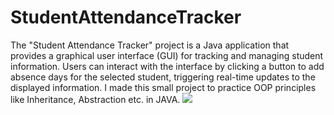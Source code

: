 # StudentAttendanceTracker
The "Student Attendance Tracker" project is a Java application that provides a graphical user interface (GUI) for tracking and managing student information. Users can interact with the interface by clicking a button to add absence days for the selected student, triggering real-time updates to the displayed information. I made this small project to practice OOP principles like Inheritance, Abstraction etc. in JAVA.
![](https://github.com/caglayagmuricerr/StudentAttendanceTracker/blob/master/AttendanceTracker.gif)

